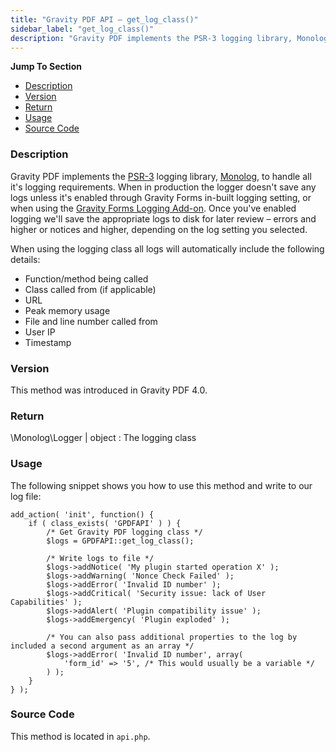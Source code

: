 ```yaml
---
title: "Gravity PDF API – get_log_class()"
sidebar_label: "get_log_class()"
description: "Gravity PDF implements the PSR-3 logging library, Monolog, to handle all it's logging requirements. Use this method to access the log class."
---
```


**Jump To Section**

* [Description](#description)
* [Version](#version)
* [Return](#return)
* [Usage](#usage)
* [Source Code](#source-code)

### Description 

Gravity PDF implements the [PSR-3](https://github.com/php-fig/fig-standards/blob/master/accepted/PSR-3-logger-interface.md) logging library, [Monolog](https://github.com/Seldaek/monolog), to handle all it's logging requirements. When in production the logger doesn't save any logs unless it's enabled through Gravity Forms in-built logging setting, or when using the [Gravity Forms Logging Add-on](https://www.gravityhelp.com/documentation/article/logging-add-on/). Once you've enabled logging we'll save the appropriate logs to disk for later review – errors and higher or notices and higher, depending on the log setting you selected.

When using the logging class all logs will automatically include the following details:

* Function/method being called 
* Class called from (if applicable)
* URL
* Peak memory usage
* File and line number called from 
* User IP
* Timestamp

### Version 

This method was introduced in Gravity PDF 4.0.

### Return 

\Monolog\Logger | object
:    The logging class

### Usage 

The following snippet shows you how to use this method and write to our log file:

```.language-php
add_action( 'init', function() {
	if ( class_exists( 'GPDFAPI' ) ) {
		/* Get Gravity PDF logging class */
		$logs = GPDFAPI::get_log_class();

		/* Write logs to file */
		$logs->addNotice( 'My plugin started operation X' );
		$logs->addWarning( 'Nonce Check Failed' );
		$logs->addError( 'Invalid ID number' );
		$logs->addCritical( 'Security issue: lack of User Capabilities' );
		$logs->addAlert( 'Plugin compatibility issue' );
		$logs->addEmergency( 'Plugin exploded' );

		/* You can also pass additional properties to the log by included a second argument as an array */
		$logs->addError( 'Invalid ID number', array(
			'form_id' => '5', /* This would usually be a variable */
		) );
	}
} );

```

### Source Code 

This method is located in `api.php`.